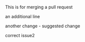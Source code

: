 This is for merging a pull request

an additional line

another change - suggested change

correct issue2

